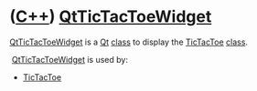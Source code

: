 # ([C++](Cpp.md)) [QtTicTacToeWidget](CppQtTicTacToeWidget.md)

[QtTicTacToeWidget](CppQtTicTacToeWidget.md) is a [Qt](CppQt.md)
[class](CppClass.md) to display the [TicTacToe](CppTicTacToe.md)
[class](CppClass.md).

 [QtTicTacToeWidget](CppQtTicTacToeWidget.md) is used by:

 * [TicTacToe](https://github.com/richelbilderbeek/TicTacToe)
